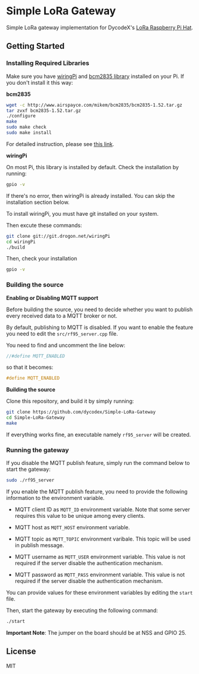 Simple LoRa Gateway
===================

Simple LoRa gateway implementation for DycodeX's [LoRa Raspberry Pi Hat](https://github.com/dycodex/LoRa-Raspberry-Pi-Hat).

## Getting Started

### Installing Required Libraries

Make sure you have [wiringPi](http://wiringpi.com) and [bcm2835 library](http://www.airspayce.com/mikem/bcm2835/) installed on your Pi. If you don't install it this way:


**bcm2835**

```bash
wget -c http://www.airspayce.com/mikem/bcm2835/bcm2835-1.52.tar.gz
tar zvxf bcm2835-1.52.tar.gz
./configure
make
sudo make check
sudo make install
```

For detailed instruction, please see [this link](http://www.airspayce.com/mikem/bcm2835/).


**wiringPi**

On most Pi, this library is installed by default. Check the installation by running:

```bash
gpio -v
```

If there's no error, then wiringPi is already installed. You can skip the installation section below.

To install wiringPi, you must have git installed on your system.

Then excute these commands:

```bash
git clone git://git.drogon.net/wiringPi
cd wiringPi
./build
```

Then, check your installation

```bash
gpio -v
```

### Building the source

**Enabling or Disabling MQTT support**

Before building the source, you need to decide whether you want to publish every received data to a MQTT broker or not.

By default, publishing to MQTT is disabled. If you want to enable the feature you need to edit the `src/rf95_server.cpp` file.

You need to find and uncomment the line below:
```c++
//#define MQTT_ENABLED
```

so that it becomes:
```c++
#define MQTT_ENABLED
```


**Building the source**

Clone this repository, and build it by simply running:

```bash
git clone https://github.com/dycodex/Simple-LoRa-Gateway
cd Simple-LoRa-Gateway
make
```

If everything works fine, an executable namely `rf95_server` will be created.

### Running the gateway

If you disable the MQTT publish feature, simply run the command below to start the gateway:
```bash
sudo ./rf95_server
```

If you enable the MQTT publish feature, you need to provide the following information to the environment variable.

* MQTT client ID as `MQTT_ID` environment variable. Note that some server requires this value to be unique among every clients.

* MQTT host as `MQTT_HOST` environment variable.
* MQTT topic as `MQTT_TOPIC` environment varibale. This topic will be used in publish message.
* MQTT username as `MQTT_USER` environment variable. This value is not required if the server disable the authentication mechanism.
* MQTT password as `MQTT_PASS` environment variable. This value is not required if the server disable the authentication mechanism.

You can provide values for these environment variables by editing the `start` file.

Then, start the gateway by executing the following command:

```bash
./start
```

**Important Note**: The jumper on the board should be at NSS and GPIO 25.

## License

MIT
